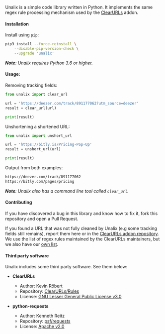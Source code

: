 Unalix is a simple code library written in Python. It implements the same regex rule processing mechanism used by the [ClearURLs](https://github.com/ClearURLs/Addon) addon.

#### Installation

Install using `pip`:

```bash
pip3 install --force-reinstall \
    --disable-pip-version-check \
    --upgrade 'unalix'
```

_**Note**: Unalix requires Python 3.6 or higher._

#### Usage:

Removing tracking fields:

```python
from unalix import clear_url

url = 'https://deezer.com/track/891177062?utm_source=deezer'
result = clear_url(url)

print(result)
```

Unshortening a shortened URL:

```python
from unalix import unshort_url

url = 'https://bitly.is/Pricing-Pop-Up'
result = unshort_url(url)

print(result)
```

Output from both examples:

```bash
https://deezer.com/track/891177062
https://bitly.com/pages/pricing
```

_**Note**: Unalix also has a command line tool called `clear_url`._

#### Contributing

If you have discovered a bug in this library and know how to fix it, fork this repository and open a Pull Request.

If you found a URL that was not fully cleaned by Unalix (e.g some tracking fields still remains), report them here or in the [ClearURLs addon repository](https://gitlab.com/anti-tracking/ClearURLs/rules/-/issues/new). We use the list of regex rules maintained by the ClearURLs maintainers, but we also have our [own list](./unalix/package_data/unalix-data.min.json).

#### Third party software

Unalix includes some third party software. See them below:

- **ClearURLs**
  - Author: Kevin Röbert
  - Repository: [ClearURLs/Rules](https://github.com/ClearURLs/Rules)
  - License: [GNU Lesser General Public License v3.0](https://gitlab.com/ClearURLs/Rules/blob/master/LICENSE)

- **python-requests**
  - Author: Kenneth Reitz
  - Repository: [psf/requests](https://github.com/psf/requests)
  - License: [Apache v2.0](https://github.com/psf/requests/blob/master/LICENSE)
